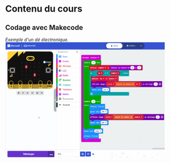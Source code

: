# Contenu du cours

## Codage avec Makecode
*Exemple d'un dé électronique.*
![alt text](images/dice.gif)
